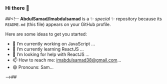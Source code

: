 
### Hi there 👋

##<!--
**AbdulSamad/Imabdulsamad** is a ✨ _special_ ✨ repository because its `README.md` (this file) appears on your GitHub profile.

Here are some ideas to get you started:

- 🔭 I’m currently working on JavaScript ...
- 🌱 I’m currently learning ReactJS ...
- 🤔 I’m looking for help with ReactJS ...
- 📫 How to reach me: imabdulsamad38@gmail.com...
- 😄 Pronouns: Sam...

-->##

